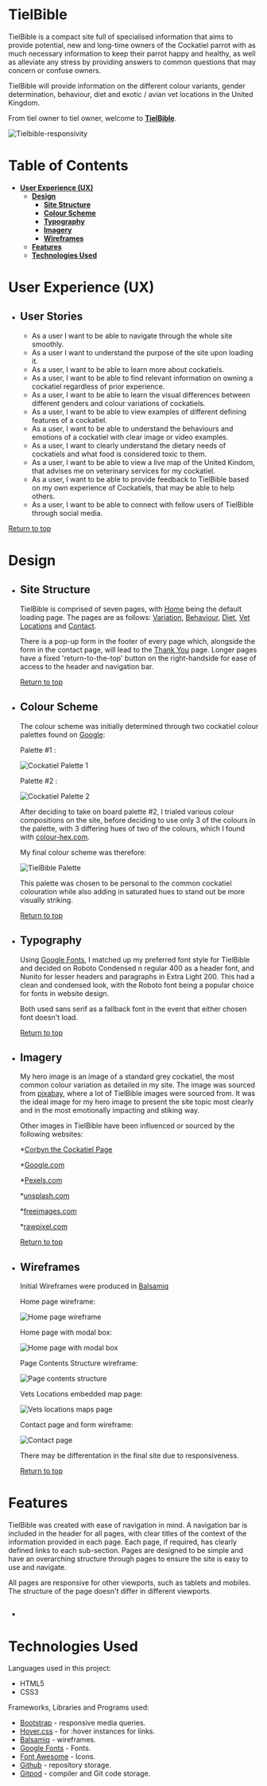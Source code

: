 # **TielBible**

TielBible is a compact site full of specialised information that aims to provide potential, new and long-time owners of the Cockatiel parrot with as much necessary information to keep their parrot happy and healthy, as well as alleviate any stress by providing answers to common questions that may concern or confuse owners. 

TielBible will provide information on the different colour variants, gender determination, behaviour, diet and exotic / avian vet locations in the United Kingdom.

From tiel owner to tiel owner, welcome to <a href="https://bunkit18.github.io/TielBible-Project-1-HTML-and-CSS/">**TielBible**</a>.

![Tielbible-responsivity](assets/images/tielbible-responsive.png)

# Table of Contents

* [**User Experience (UX)**](<#user-experience-ux>)
    * [**Design**](<#design>)
        * [**Site Structure**](<#site-structure>)
        * [**Colour Scheme**](<#colour-scheme>)
        * [**Typography**](<#typography>)
        * [**Imagery**](<#imagery>)
        * [**Wireframes**](<#wireframes>)
    * [**Features**](<#features>)
    * [**Technologies Used**](<#technologies-used>)


# User Experience (UX)

* ## User Stories

    * As a user I want to be able to navigate through the whole site smoothly.
    * As a user I want to understand the purpose of the site upon loading it.
    * As a user, I want to be able to learn more about cockatiels.
    * As a user, I want to be able to find relevant information on owning a cockatiel regardless of prior experience.
    * As a user, I want to be able to learn the visual differences between different genders and colour variations of cockatiels.
    * As a user, I want to be able to view examples of different defining features of a cockatiel.
    * As a user, I want to be able to understand the behaviours and emotions of a cockatiel with clear image or video examples.
    * As a user, I want to clearly understand the dietary needs of cockatiels and what food is considered toxic to them.
    * As a user, I want to be able to view a live map of the United Kindom, that advises me on veterinary services for my cockatiel.
    * As a user, I want to be able to provide feedback to TielBible based on my own experience of Cockatiels, that may be able to help others.
    * As a user, I want to be able to connect with fellow users of TielBible through social media.

[Return to top](<#table-of-contents>)

# Design

* ## Site Structure 

    TielBible is comprised of seven pages, with [Home](index.html) being the default loading page. The pages are as follows: [Variation](variation.html), [Behaviour](behaviour.html), [Diet](diet.html), [Vet Locations](vet.html) and [Contact](contact.html).

    There is a pop-up form in the footer of every page which, alongside the form in the contact page, will lead to the [Thank You](thankyou.html) page. Longer pages have a fixed 'return-to-the-top' button on the right-handside for ease of access to the header and navigation bar. 

    [Return to top](<#table-of-contents>)

* ## Colour Scheme

    The colour scheme was initially determined through two cockatiel colour palettes found on [Google](https://www.google.com): 

    Palette #1 :

    ![Cockatiel Palette 1](assets/images/Cocktiel-colour-scheme.png)

    Palette #2 :
    
    ![Cockatiel Palette 2](assets/images/Cocktiel-colour-scheme2.png)

    After deciding to take on board palette #2, I trialed various colour compositions on the site, before deciding to use only 3 of the colours in the palette, with 3 differing hues of two of the colours, which I found with [colour-hex.com](<https://www.color-hex.com/>). 

    My final colour scheme was therefore:

    ![TielBible Palette](assets/images/palette.png)

    This palette was chosen to be personal to the common cockatiel colouration while also adding in saturated hues to stand out be more visually striking.

    [Return to top](<#table-of-contents>)

* ## Typography

    Using [Google Fonts](https://fonts.google.com/), I matched up my preferred font style for TielBible and decided on Roboto Condensed n regular 400 as a header font, and Nunito for lesser headers and paragraphs in Extra Light 200. This had a clean and condensed look, with the Roboto font being a popular choice for fonts in website design. 
    
    Both used sans serif as a fallback font in the event that either chosen font doesn't load.  

    [Return to top](<#table-of-contents>)

* ## Imagery

    My hero image is an image of a standard grey cockatiel, the most common colour variation as detailed in my site. The image was sourced from [pixabay](https://pixabay.com/), where a lot of TielBible images were sourced from. It was the ideal image for my hero image to present the site topic most clearly and in the most emotionally impacting and stiking way.

    Other images in TielBible have been influenced or sourced by the following websites:

    *[Corbyn the Cockatiel Page](https://www.facebook.com/CorbynTheCockatiel)

    *[Google.com](https://www.google.com)

    *[Pexels.com](https://www.pexels.com/)

    *[unsplash.com](https://unsplash.com/)

    *[freeimages.com](https://www.freeimages.com/)

    *[rawpixel.com](https://www.rawpixel.com/)

    [Return to top](<#table-of-contents>)

* ## Wireframes

    Initial Wireframes were produced in [Balsamiq](https://balsamiq.com/)

    Home page wireframe:

    ![Home page wireframe](assets/images/wireframe/frame%20%23%20redo.png)

    Home page with modal box:

    ![Home page with modal box](assets/images/wireframe/frame%20%23redo.png)

    Page Contents Structure wireframe:

    ![Page contents structure](assets/images/wireframe/frame%204.png)

    Vets Locations embedded map page:

    ![Vets locations maps page](assets/images/wireframe/frame%205.png)

    Contact page and form wireframe:

    ![Contact page](assets/images/wireframe/frame%206.png)

    There may be differentation in the final site due to responsiveness.

    [Return to top](<#table-of-contents>)

# Features

TielBible was created with ease of navigation in mind. A navigation bar is included in the header for all pages, with clear titles of the context of the information provided in each page. Each page, if required, has clearly defined links to each sub-section. Pages are designed to be simple and have an overarching structure through pages to ensure the site is easy to use and navigate.
    
All pages are responsive for other viewports, such as tablets and mobiles. The structure of the page doesn't differ in different viewports.

* ## 

# Technologies Used 

Languages used in this project:

* HTML5
* CSS3

Frameworks, Libraries and Programs used:

* [Bootstrap](https://getbootstrap.com/docs/4.4/getting-started/introduction/) - responsive media queries.
* [Hover.css](https://ianlunn.github.io/Hover/) - for :hover instances for links.
* [Balsamiq](https://balsamiq.com/) - wireframes.
* [Google Fonts](https://fonts.google.com/) - Fonts.
* [Font Awesome](https://fontawesome.com/) - Icons.
* [Github](https://github.com/) - repository storage.
* [Gitpod](https://gitpod.io/) - compiler and Git code storage.





    
    









